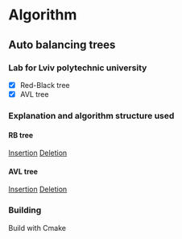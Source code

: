 # Algorithm

## Auto balancing trees

### Lab for Lviv polytechnic university

- [x] Red-Black tree
- [x] AVL tree

### Explanation and algorithm structure used

#### RB tree

[Insertion](https://www.geeksforgeeks.org/red-black-tree-set-2-insert/)
[Deletion](https://www.geeksforgeeks.org/red-black-tree-set-3-delete-2/)

#### AVL tree

[Insertion](https://www.geeksforgeeks.org/avl-tree-set-1-insertion/?ref=lbp)
[Deletion](https://www.geeksforgeeks.org/avl-tree-set-2-deletion/?ref=lbp)

### Building

Build with Cmake
